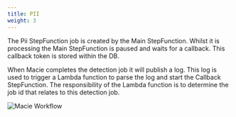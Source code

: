 ```yaml
---
title: PII
weight: 3
---
```


<!--
Copyright Amazon.com, Inc. or its affiliates. All Rights Reserved.
SPDX-License-Identifier: MIT-0
-->

The Pii StepFunction job is created by the Main StepFunction. Whilst it is processing the Main StepFunction is paused and waits for a callback. This callback token is stored within the DB.

When Macie completes the detection job it will publish a log. This log is used to trigger a Lambda function to parse the log and start the Callback StepFunction. The responsibility of the Lambda function is to determine the job id that relates to this detection job.

![Macie Workflow](/diagrams/macie_workflow.png)